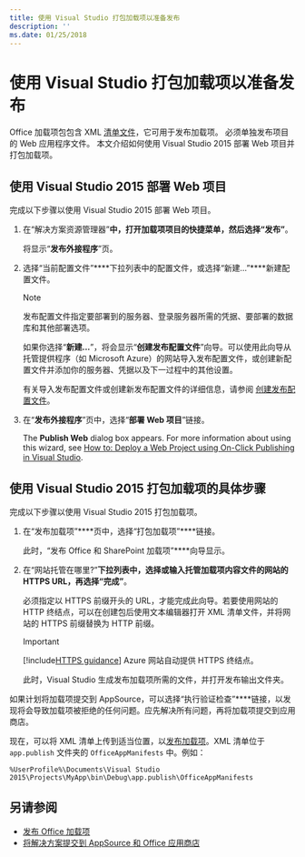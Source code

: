 ```yaml
---
title: 使用 Visual Studio 打包加载项以准备发布
description: ''
ms.date: 01/25/2018
---
```



# <a name="package-your-add-in-using-visual-studio-to-prepare-for-publishing"></a>使用 Visual Studio 打包加载项以准备发布

Office 加载项包包含 XML [清单文件](../develop/add-in-manifests.md)，它可用于发布加载项。 必须单独发布项目的 Web 应用程序文件。 本文介绍如何使用 Visual Studio 2015 部署 Web 项目并打包加载项。

## <a name="to-deploy-your-web-project-using-visual-studio-2015"></a>使用 Visual Studio 2015 部署 Web 项目

完成以下步骤以使用 Visual Studio 2015 部署 Web 项目。

1. 在“解决方案资源管理器”****中，打开加载项项目的快捷菜单，然后选择“发布”****。
    
    将显示“**发布外接程序**”页。
    
2. 选择“当前配置文件”****下拉列表中的配置文件，或选择“新建…”****新建配置文件。
    
    > [!NOTE]
    > 发布配置文件指定要部署到的服务器、登录服务器所需的凭据、要部署的数据库和其他部署选项。

    如果你选择“**新建...**”，将会显示“**创建发布配置文件**”向导。可以使用此向导从托管提供程序（如 Microsoft Azure）的网站导入发布配置文件，或创建新配置文件并添加你的服务器、凭据以及下一过程中的其他设置。
    
    有关导入发布配置文件或创建新发布配置文件的详细信息，请参阅 [创建发布配置文件](http://msdn.microsoft.com/zh-cn/library/dd465337.aspx#creating_a_profile)。
    
3. 在“**发布外接程序**”页中，选择“**部署 Web 项目**”链接。
    
    The  **Publish Web** dialog box appears. For more information about using this wizard, see [How to: Deploy a Web Project using On-Click Publishing in Visual Studio](http://msdn.microsoft.com/zh-cn/library/dd465337.aspx).
    

## <a name="to-package-your-add-in-using-visual-studio-2015"></a>使用 Visual Studio 2015 打包加载项的具体步骤

完成以下步骤以使用 Visual Studio 2015 打包加载项。

1. 在“发布加载项”****页中，选择“打包加载项”****链接。
    
    此时，“发布 Office 和 SharePoint 加载项”****向导显示。
    
2. 在“网站托管在哪里?”****下拉列表中，选择或输入托管加载项内容文件的网站的 HTTPS URL，再选择“完成”****。 
    
    必须指定以 HTTPS 前缀开头的 URL，才能完成此向导。若要使用网站的 HTTP 终结点，可以在创建包后使用文本编辑器打开 XML 清单文件，并将网站的 HTTPS 前缀替换为 HTTP 前缀。 

    > [!IMPORTANT]
    > [!include[HTTPS guidance](../includes/https-guidance.md)] Azure 网站自动提供 HTTPS 终结点。

    此时，Visual Studio 生成发布加载项所需的文件，并打开发布输出文件夹。 
    
如果计划将加载项提交到 AppSource，可以选择“执行验证检查”****链接，以发现将会导致加载项被拒绝的任何问题。应先解决所有问题，再将加载项提交到应用商店。

现在，可以将 XML 清单上传到适当位置，以[发布加载项](../publish/publish.md)。XML 清单位于 `app.publish` 文件夹的 `OfficeAppManifests` 中。例如：

 `%UserProfile%\Documents\Visual Studio 2015\Projects\MyApp\bin\Debug\app.publish\OfficeAppManifests`


## <a name="see-also"></a>另请参阅

- [发布 Office 加载项](../publish/publish.md)
- 
  [将解决方案提交到 AppSource 和 Office 应用商店](https://docs.microsoft.com/zh-cn/office/dev/store/submit-to-the-office-store)
    
